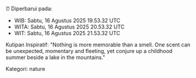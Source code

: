 ⏰ Diperbarui pada:
- WIB: Sabtu, 16 Agustus 2025 19.53.32 UTC
- WITA: Sabtu, 16 Agustus 2025 20.53.32 UTC
- WIT: Sabtu, 16 Agustus 2025 21.53.32 UTC

Kutipan Inspiratif:
"Nothing is more memorable than a smell. One scent can be unexpected, momentary and fleeting, yet conjure up a childhood summer beside a lake in the mountains."


Kategori: nature

